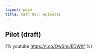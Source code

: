 ```yaml
---
layout: page
title: math 017: episodes
---
```


## Pilot (draft)

{% youtube https://t.co/OwSmJEDWhf %}
